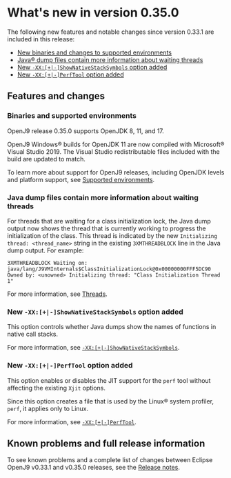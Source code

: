 <!--
* Copyright (c) 2017, 2022 IBM Corp. and others
*
* This program and the accompanying materials are made
* available under the terms of the Eclipse Public License 2.0
* which accompanies this distribution and is available at
* https://www.eclipse.org/legal/epl-2.0/ or the Apache
* License, Version 2.0 which accompanies this distribution and
* is available at https://www.apache.org/licenses/LICENSE-2.0.
*
* This Source Code may also be made available under the
* following Secondary Licenses when the conditions for such
* availability set forth in the Eclipse Public License, v. 2.0
* are satisfied: GNU General Public License, version 2 with
* the GNU Classpath Exception [1] and GNU General Public
* License, version 2 with the OpenJDK Assembly Exception [2].
*
* [1] https://www.gnu.org/software/classpath/license.html
* [2] http://openjdk.java.net/legal/assembly-exception.html
*
* SPDX-License-Identifier: EPL-2.0 OR Apache-2.0 OR GPL-2.0 WITH
* Classpath-exception-2.0 OR LicenseRef-GPL-2.0 WITH Assembly-exception
-->

# What's new in version 0.35.0

The following new features and notable changes since version 0.33.1 are included in this release:

- [New binaries and changes to supported environments](#binaries-and-supported-environments)
- [Java&reg; dump files contain more information about waiting threads](#java-dump-files-contain-more-information-about-waiting-threads)
- [New `-XX:[+|-]ShowNativeStackSymbols` option added](#new-xx-shownativestacksymbols-option-added)
- [New `-XX:[+|-]PerfTool` option added](#new--xx-perftool-option-added)

## Features and changes

### Binaries and supported environments

OpenJ9 release 0.35.0 supports OpenJDK 8, 11, and 17.

OpenJ9 Windows&reg; builds for OpenJDK 11 are now compiled with Microsoft&reg; Visual Studio 2019. The Visual Studio redistributable files included with the build are updated to match.

To learn more about support for OpenJ9 releases, including OpenJDK levels and platform support, see [Supported environments](openj9_support.md).

### Java dump files contain more information about waiting threads

For threads that are waiting for a class initialization lock, the Java dump output now shows the thread that is currently working to progress the initialization of the class. This thread is indicated by the new `Initializing thread: <thread_name>` string in the existing `3XMTHREADBLOCK` line in the Java dump output. For example:

`3XMTHREADBLOCK Waiting on: java/lang/J9VMInternals$ClassInitializationLock@0x00000000FFF5DC90 Owned by: <unowned> Initializing thread: "Class Initialization Thread 1"`

For more information, see [Threads](dump_javadump.md#threads).

### New `-XX:[+|-]ShowNativeStackSymbols` option added

This option controls whether Java dumps show the names of functions in native call stacks.

For more information, see [`-XX:[+|-]ShowNativeStackSymbols`](xxshownativestacksymbols.md).

### New `-XX:[+|-]PerfTool` option added

This option enables or disables the JIT support for the `perf` tool without affecting the existing `Xjit` options.

Since this option creates a file that is used by the Linux&reg; system profiler, `perf`, it applies only to Linux.

For more information, see [`-XX:[+|-]PerfTool`](xxperftool.md).

## Known problems and full release information

To see known problems and a complete list of changes between Eclipse OpenJ9 v0.33.1 and v0.35.0 releases, see the [Release notes](https://github.com/eclipse-openj9/openj9/blob/master/doc/release-notes/0.35/0.35.md).

<!-- ==== END OF TOPIC ==== version0.35.md ==== -->
